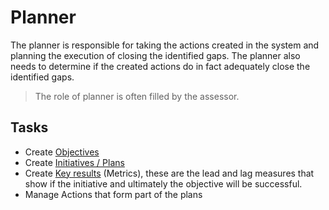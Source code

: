 # Planner 
The planner is responsible for taking the actions created in the system and planning the execution of closing the identified gaps. The planner also needs to determine if the created actions do in fact adequately close the identified gaps.
>The role of planner is often filled by the assessor.

## Tasks
- Create [Objectives](../jobs/objective.html)
- Create [Initiatives / Plans](../jobs/plan.html)
- Create [Key results](../jobs/key-results.html) (Metrics), these are the lead and lag measures that show if the initiative and ultimately the objective will be successful.
- Manage Actions that form part of the plans